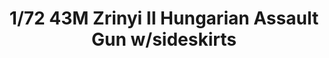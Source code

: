 ---
layout: product
title: "1/72 43M Zrinyi II Hungarian Assault Gun w/sideskirts"
price: "1700" 
desc: "Maketa"
img_path: "/assets/img/IBG72052.webp"
brand: "IBG Models"
available: false
special_offer: false
new: false
soon: false
cat: "010000"
subcat: "015500"
subsubcat: "0N/A"
sifra: "IBG72052"
popular: false
spec: false
---